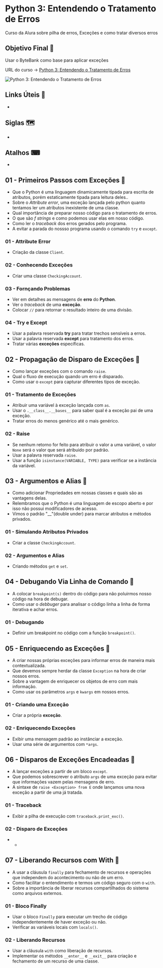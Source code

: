 # Python 3: Entendendo o Tratamento de Erros

Curso da Alura sobre pilha de erros, Exceções e como tratar diversos erros

## Objetivo Final &#x1F3AF;

Usar o ByteBank como base para aplicar exceções

URL do curso -> [Python 3: Entendendo o Tratamento de Erros](https://cursos.alura.com.br/course/python-exceptions)

![Python 3: Entendendo o Tratamento de Erros](https://www.alura.com.br/assets/api/share/curso-python-exceptions.png)

## Links Úteis &#x1F517;
*

## Siglas &#x1F5FA;
*

## Atalhos &#x2328;
*

## 01 - Primeiros Passos com Exceções &#x1F516;
* Que o Python é uma linguagem dinamicamente tipada para escrita de atributos, porém estaticamente tipada para leitura deles..
* Sobre o *Attribute error*, uma exceção lançada pelo python quanto tentamos ler um atributos inexistente de uma classe.
* Qual importância de preparar nosso código para o tratamento de erros.
* O que são *f strings* e como podemos usar elas em nosso código.
* Como ler o *traceback* dos erros gerados pelo programa.
* A evitar a parada do nossso programa usando o comando `try` e `except`.

### 01 - Attribute Error
* Criação da classe `Client`.

### 02 - Conhecendo Exceções
* Criar uma classe `CheckingAccount`.

### 03 - Fornçando Problemas
* Ver em detalhes as mensagens de **erro** do **Python**.
* Ver o *traceback* de uma **exceção**.
* Colocar `//` para retornar o resultado inteiro de uma divisão.

### 04 - Try e Except
* Usar a palavra reservada **try** para tratar trechos sensíveis a erros.
* Usar a palavra reservada **except** para tratamento dos erros.
* Tratar várias **exceções** específicas.

## 02 - Propagação de Disparo de Exceções &#x1F516;
* Como lançar exceções com o comando `raise`.
* Qual o fluxo de execução quando um erro é disparado.
* Como usar o `except` para capturar diferentes tipos de exceção.

### 01 - Tratamento de Exceções
* Atribuir uma variável à exceção lançada com `as`.
* Usar o `.__class__.__bases__` para saber qual é a exceção pai de uma exceção.
* Tratar erros do menos genérico até o mais genérico.

### 02 - Raise
* Se nenhum retorno for feito para atribuir o valor a uma variável, o valor `None` será o valor que será atribuido por padrão.
* Usar a palavra reservada `raise`.
* Usar a função `isinstance(VARIABLE, TYPE)` para verificar se a instância da variável.

## 03 - Argumentos e Alias &#x1F516;
* Como adicionar Propriedades em nossas classes e quais são as vantagens delas.
* Relembramos que o Python é uma linguagem de escopo aberto e por isso não possui modificadores de acesso.
* Vimos o padrão "__"(double under) para marcar atributos e métodos privados.

### 01 - Simulando Atributos Privados
* Criar a classe `CheckingAccount`.

### 02 - Argumentos e Alias
* Criando métodos `get` e `set`.

## 04 - Debugando Via Linha de Comando &#x1F516;
* A colocar `breakpoint(s)` dentro do código para não poluirmos nosso código na hora de debugar.
* Como usar o *debbuger* para analisar o código linha a linha de forma iterativa e achar erros.

### 01 - Debugando
* Definir um breakpoint no código com a função `breakpoint()`.

## 05 - Enriquecendo as Exceções &#x1F516;
* A criar nossas próprias exceções para informar erros de maneira mais contextualizada.
* Que devemos sempre herdar da classe `Exception` na hora de criar nossos erros.
* Sobre a vantagem de enriquecer os objetos de erro com mais informação.
* Como usar os parâmetros `args` e `kwargs` em nossos erros.

### 01 - Criando uma Exceção
* Criar a própria **exceção**.

### 02 - Enriquecendo Exceções
* Exibir uma mensagem padrão ao instânciar a exceção.
* Usar uma série de argumentos com `*args`.

## 06 - Disparos de Exceções Encadeadas &#x1F516;
* A lançar exceções a partir de um bloco `except`.
* Que podemos sobrescrever o atributo `args` de uma exceção para evitar que informações vazem pelas mensagens de erro.
* A sintaxe de `raise <Exception> from E` onde lançamos uma nova exceção a partir de uma já tratada.

### 01 - Traceback
* Exibir a pilha de execução com `traceback.print_exc()`.

### 02 - Disparo de Exceções
* -

## 07 - Liberando Recursos com With &#x1F516;
* A usar a cláusula `finally` para fechamento de recursos e operações que independem do acontecimento ou não de um erro.
* Como facilitar o entendimento e termos um código seguro com o `with`.
* Sobre a importância de liberar recursos compartilhados do sistema como arquivos externos.

### 01 - Bloco Finally
* Usar o bloco `Finally` para executar um trecho de código independentemente de haver exceção ou não.
* Verificar as variáveis locais com `locals()`.

### 02 - Liberando Recursos
* Usar a cláusula `with` como liberação de recursos.
* Implementar os métodos `__enter__` e `__exit__` para criação e fechamento de um recurso de uma classe.